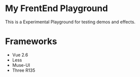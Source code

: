 # My FrentEnd Playground

This is a Experimental Playground for testing demos and effects.

# Frameworks

- Vue 2.6
- Less
- Muse-UI
- Three R135
